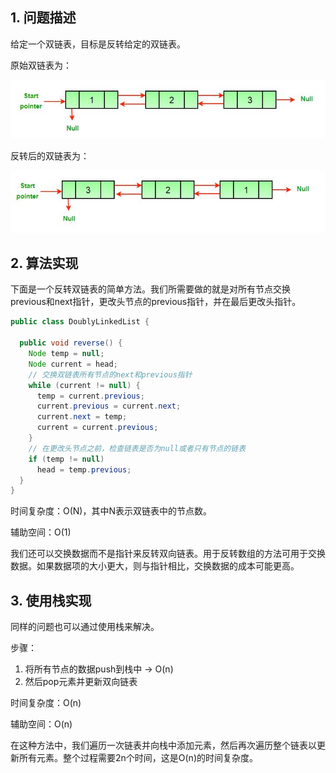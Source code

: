 ## 1. 问题描述

给定一个双链表，目标是反转给定的双链表。

原始双链表为：

<img src="../assets/Reverse_DoublyLinkedList-1.png">

反转后的双链表为：

<img src="../assets/Reverse_DoublyLinkedList-2.png">

## 2. 算法实现

下面是一个反转双链表的简单方法。我们所需要做的就是对所有节点交换previous和next指针，更改头节点的previous指针，并在最后更改头指针。

```java
public class DoublyLinkedList {

  public void reverse() {
    Node temp = null;
    Node current = head;
    // 交换双链表所有节点的next和previous指针
    while (current != null) {
      temp = current.previous;
      current.previous = current.next;
      current.next = temp;
      current = current.previous;
    }
    // 在更改头节点之前，检查链表是否为null或者只有节点的链表
    if (temp != null)
      head = temp.previous;
  }
}
```

时间复杂度：O(N)，其中N表示双链表中的节点数。

辅助空间：O(1)

我们还可以交换数据而不是指针来反转双向链表。用于反转数组的方法可用于交换数据。如果数据项的大小更大，则与指针相比，交换数据的成本可能更高。

## 3. 使用栈实现

同样的问题也可以通过使用栈来解决。

步骤：

1. 将所有节点的数据push到栈中 -> O(n)
2. 然后pop元素并更新双向链表

时间复杂度：O(n)

辅助空间：O(n)

在这种方法中，我们遍历一次链表并向栈中添加元素，然后再次遍历整个链表以更新所有元素。整个过程需要2n个时间，这是O(n)的时间复杂度。
